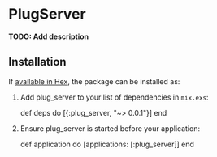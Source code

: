 # PlugServer

**TODO: Add description**

## Installation

If [available in Hex](https://hex.pm/docs/publish), the package can be installed as:

  1. Add plug_server to your list of dependencies in `mix.exs`:

        def deps do
          [{:plug_server, "~> 0.0.1"}]
        end

  2. Ensure plug_server is started before your application:

        def application do
          [applications: [:plug_server]]
        end
